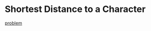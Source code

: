 # Shortest Distance to a Character

[problem](https://leetcode.com/problems/shortest-distance-to-a-character)
